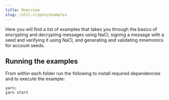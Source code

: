 ```yaml
---
title: Overview
slug: /util-crypto/examples
---
```


Here you will find a list of examples that takes you through the basics of encrypting and decrypting messages using NaCl, signing a message with a seed and verifying it using NaCl, and generating and validating mnemonics for account seeds.

## Running the examples

From within each folder run the following to install required dependencies and to execute the example:
```shell
yarn;
yarn start
```


